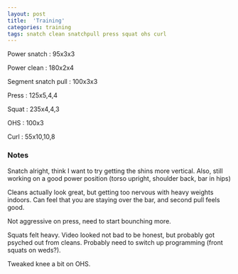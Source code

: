 ```yaml
---
layout: post
title:  'Training'
categories: training
tags: snatch clean snatchpull press squat ohs curl
---
```


Power snatch :   95x3x3

Power clean :   180x2x4

Segment snatch pull :   100x3x3

Press   :   125x5,4,4

Squat   :   235x4,4,3

OHS     :   100x3

Curl    :   55x10,10,8


### Notes

Snatch alright, think I want to try getting the shins more vertical. Also, still working 
on a good power position (torso upright, shoulder back, bar in hips)

Cleans actually look great, but getting too nervous with heavy weights indoors. Can feel
that you are staying over the bar, and second pull feels good.

Not aggressive on press, need to start bounching more.

Squats felt heavy. Video looked not bad to be honest, but probably got psyched out from
cleans. Probably need to switch up programming (front squats on weds?).

Tweaked knee a bit on OHS.
